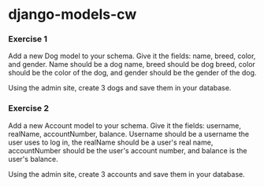 # django-models-cw

### Exercise 1
Add a new Dog model to your schema. Give it the fields: name, breed, color, and gender. Name should be a dog name,
breed should be dog breed, color should be the color of the dog, and gender should be the gender of the dog.

Using the admin site, create 3 dogs and save them in your database.

### Exercise 2
Add a new Account model to your schema. Give it the fields: username, realName, accountNumber, balance. Username
should be a username the user uses to log in, the realName should be a user's real name, accountNumber should be
the user's account number, and balance is the user's balance.

Using the admin site, create 3 accounts and save them in your database.
